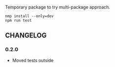 Temporary package to try multi-package approach.

```
nmp install --only=dev
npm run test
```

## CHANGELOG

### 0.2.0

- Moved tests outside

